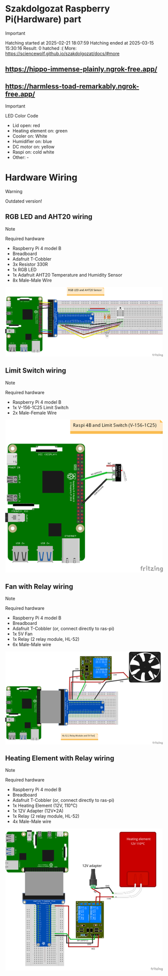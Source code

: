 # Szakdolgozat Raspberry Pi(Hardware) part

> [!IMPORTANT]
>  Hatching started at 2025-02-21 18:07:59
>  Hatching ended at 2025-03-15 15:30:16
>  Result: 0 hatched :(
>  More: https://sciencewolf.github.io/szakdolgozat/docs/#more

## https://hippo-immense-plainly.ngrok-free.app/
## https://harmless-toad-remarkably.ngrok-free.app/

> [!IMPORTANT]
> LED Color Code

- Lid open: red
- Heating element on: green
- Cooler on: White
- Humidifier on: blue
- DC motor on: yellow
- Raspi on: cold white
- Other: -

# Hardware Wiring
> [!WARNING]
> Outdated version!

## RGB LED and AHT20 wiring

> [!NOTE]
> Required hardware

- Raspberry Pi 4 model B
- Breadboard
- Adafruit T-Cobbler
- 3x Resistor 330R
- 1x RGB LED 
- 1x Adafruit AHT20 Temperature and Humidity Sensor
- 8x Male-Male Wire

<img src="sketches/images/rgb-led-aht20-temp-hum-sensor-wiring_image.png" alt="RGB LED and AHT20 wiring" />

[//]: # (## Ultrasonic Range Sensor wiring)

[//]: # ()
[//]: # (> [!NOTE])

[//]: # (> Required hardware)

[//]: # ()
[//]: # (- Raspberry Pi 4 model B)

[//]: # (- Breadboard)

[//]: # (- 1x 1k Ohm Resistor)

[//]: # (- 1x 2k Ohm Resistor)

[//]: # (- 1x HC-SR04 Ultrasonic Range Sensor)

[//]: # (- 4x Male-Female Wire)

[//]: # (- 4x Male-Male Wire)

[//]: # (- 2x Jumper&#40;bridge&#41; Wire)

[//]: # ()
[//]: # (<img src="sketches/images/ultrasonic-range-sensor-wiring_image.png" alt="HC-SR04 Ultrasonic Range Sensor wiring" />)

## Limit Switch wiring

> [!NOTE]
> Required hardware

- Raspberry Pi 4 model B
- 1x V-156-1C25 Limit Switch
- 2x Male-Female Wire

<img src="sketches/images/limit-switch-wiring_image.png" alt="V-156-1C25 Limit Switch wiring" />

## Fan with Relay wiring

> [!NOTE]
> Required hardware

- Raspberry Pi 4 model B
- Breadboard
- Adafruit T-Cobbler (or, connect directly to ras-pi)
- 1x 5V Fan
- 1x Relay (2 relay module, HL-52)
- 6x Male-Male wire

<img src="sketches/images/relay-and-fan-wiring_image.png" alt="Fan with Relay wiring" />

## Heating Element with Relay wiring

> [!NOTE]
> Required hardware

- Raspberry Pi 4 model B
- Breadboard
- Adafruit T-Cobbler (or, connect directly to ras-pi)
- 1x Heating Element (12V, 110℃)
- 1x 12V Adapter (12V*2A)
- 1x Relay (2 relay module, HL-52)
- 4x Male-Male wire

<img src="sketches/images/heating-element-and-relay-wiring_image.png" alt="Heating Element with Relay wiring" />
